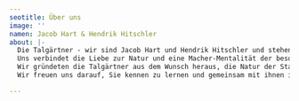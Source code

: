 ```yaml
---
seotitle: Über uns
image: ''
namen: Jacob Hart & Hendrik Hitschler
about: |-
  Die Talgärtner - wir sind Jacob Hart und Hendrik Hitschler und stehen für persönlichen und hochwertigen Garten- und Landschaftsbau.
  Uns verbindet die Liebe zur Natur und eine Macher-Mentalität der besonderen Art.
  Wir gründeten die Talgärtner aus dem Wunsch heraus, die Natur der Stadt näher zu bringen und unser gelerntes Handwerk zum eigenen Business zu machen. Professionalität hat bei und oberste Priorität - dabei darf die Nähe zum Kunden nicht fehlen!
  Wir freuen uns darauf, Sie kennen zu lernen und gemeinsam mit ihnen ihren Garten neu zu gestalten.

---
```

